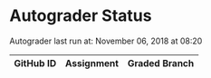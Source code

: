 # Autograder Status
Autograder last run at: November 06, 2018 at 08:20

| GitHub ID | Assignment | Graded Branch |
|-----------|------------|---------------|
